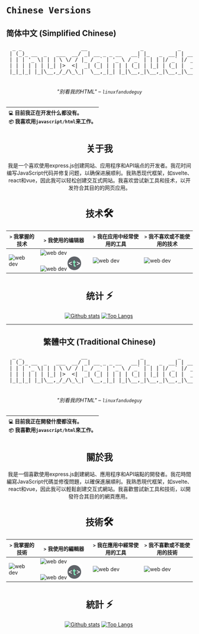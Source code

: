 # `Chinese Versions`

## 简体中文 (Simplified Chinese)

<div align="center">
<pre>
  _ _                   __                 _           _                        
 | (_)_ __  _   ___  __/ _| __ _ _ __   __| |_   _  __| | ___  __ _ _   _ _   _ 
 | | | '_ \| | | \ \/ / |_ / _` | '_ \ / _` | | | |/ _` |/ _ \/ _` | | | | | | |
 | | | | | | |_| |>  <|  _| (_| | | | | (_| | |_| | (_| |  __/ (_| | |_| | |_| |
 |_|_|_| |_|\__,_/_/\_\_|  \__,_|_| |_|\__,_|\__,_|\__,_|\___|\__, |\__,_|\__, |
                                                              |___/       |___/ 
</pre>

###### "别看我的HTML" – <code>linuxfandudeguy</code>

  | `💻` 目前我正在开发**什么都没有**。<br/>`📦` 我喜欢用`javascript/html`来工作。</br> |
  |:---|

# `关于我` 

我是一个喜欢使用express.js创建网站、应用程序和API端点的开发者。我花时间编写JavaScript代码并修复问题，以确保进展顺利。我熟悉现代框架，如svelte、react和vue，因此我可以轻松创建交互式网站。我喜欢尝试新工具和技术，以开发符合其目的的网页应用。

# `技术`🛠
| `>` 我掌握的技术 | `>` 我使用的编辑器 | `>` 我在应用中经常使用的工具 | `>` 我不喜欢或不能使用的技术 | 
|---------------------|---------------|----------------------------------------|----------------------------------|
| <img src="https://skillicons.dev/icons?i=html,js,react,vue,svelte,css,nodejs,python,rust" alt="web dev" height="40"/> | <img src="https://skillicons.dev/icons?i=sublime,vscode" alt="web dev" height="40"/><img src="https://upload.wikimedia.org/wikipedia/commons/thumb/8/8a/Gnu-nano.svg/1024px-Gnu-nano.svg.png" alt="web dev" height="40"/><img src="/assets/images/unnamed.png" alt="web dev" height="40"/> | <img src="https://skillicons.dev/icons?i=tailwind,npm,git,github,bootstrap,vercel,debian,express,obsidian" alt="web dev" height="40"/> | <img src="https://skillicons.dev/icons?i=electron,firebase,php,tauri" alt="web dev" height="40"/> |

# `统计` ⚡
  
  <a href="#">![Github stats](https://github-readme-stats.vercel.app/api?username=linuxfandudeguy&theme=blueberry&count_private=true&hide_border=true&line_height=20)</a>
  <a href="#">![Top Langs](https://github-readme-stats.vercel.app/api/top-langs/?username=linuxfandudeguy&layout=compact&theme=blueberry&count_private=true&hide_border=true)</a>
  <img src="https://komarev.com/ghpvc/?username=linuxfandudeguy&style=for-the-badge&color=orange" alt=""/>

---

## 繁體中文 (Traditional Chinese)

<div align="center">
<pre>
  _ _                   __                 _           _                        
 | (_)_ __  _   ___  __/ _| __ _ _ __   __| |_   _  __| | ___  __ _ _   _ _   _ 
 | | | '_ \| | | \ \/ / |_ / _` | '_ \ / _` | | | |/ _` |/ _ \/ _` | | | | | | |
 | | | | | | |_| |>  <|  _| (_| | | | | (_| | |_| | (_| |  __/ (_| | |_| | |_| |
 |_|_|_| |_|\__,_/_/\_\_|  \__,_|_| |_|\__,_|\__,_|\__,_|\___|\__, |\__,_|\__, |
                                                              |___/       |___/ 
</pre>

###### "別看我的HTML" – <code>linuxfandudeguy</code>

  | `💻` 目前我正在開發**什麼都沒有**。<br/>`📦` 我喜歡用`javascript/html`來工作。</br> |
  |:---|

# `關於我` 

我是一個喜歡使用express.js創建網站、應用程序和API端點的開發者。我花時間編寫JavaScript代碼並修復問題，以確保進展順利。我熟悉現代框架，如svelte、react和vue，因此我可以輕鬆創建交互式網站。我喜歡嘗試新工具和技術，以開發符合其目的的網頁應用。

# `技術`🛠
| `>` 我掌握的技術 | `>` 我使用的編輯器 | `>` 我在應用中經常使用的工具 | `>` 我不喜歡或不能使用的技術 | 
|---------------------|---------------|----------------------------------------|----------------------------------|
| <img src="https://skillicons.dev/icons?i=html,js,react,vue,svelte,css,nodejs,python,rust" alt="web dev" height="40"/> | <img src="https://skillicons.dev/icons?i=sublime,vscode" alt="web dev" height="40"/><img src="https://upload.wikimedia.org/wikipedia/commons/thumb/8/8a/Gnu-nano.svg/1024px-Gnu-nano.svg.png" alt="web dev" height="40"/><img src="/assets/images/unnamed.png" alt="web dev" height="40"/> | <img src="https://skillicons.dev/icons?i=tailwind,npm,git,github,bootstrap,vercel,debian,express,obsidian" alt="web dev" height="40"/> | <img src="https://skillicons.dev/icons?i=electron,firebase,php,tauri" alt="web dev" height="40"/> |

# `統計` ⚡
  
  <a href="#">![Github stats](https://github-readme-stats.vercel.app/api?username=linuxfandudeguy&theme=blueberry&count_private=true&hide_border=true&line_height=20)</a>
  <a href="#">![Top Langs](https://github-readme-stats.vercel.app/api/top-langs/?username=linuxfandudeguy&layout=compact&theme=blueberry&count_private=true&hide_border=true)</a>
  <img src="https://komarev.com/ghpvc/?username=linuxfandudeguy&style=for-the-badge&color=orange" alt=""/>
